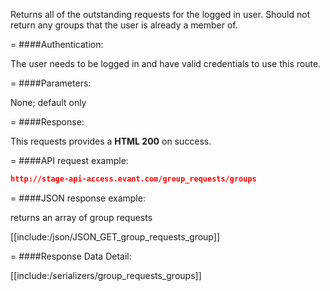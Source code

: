 <!-- --- title: GET /group_requests/groups -->

Returns all of the outstanding requests for the logged in user. Should not return any groups that the user is already a member of.

=
####Authentication:

The user needs to be logged in and have valid credentials to use this route.

=
####Parameters:

None; default only

=
####Response:

This requests provides a <strong>HTML 200</strong> on success.

=
####API request example:
```json
http://stage-api-access.evant.com/group_requests/groups
```

=
####JSON response example:

returns an array of group requests

[[include:/json/JSON_GET_group_requests_group]]

=
####Response Data Detail:

[[include:/serializers/group_requests_groups]]